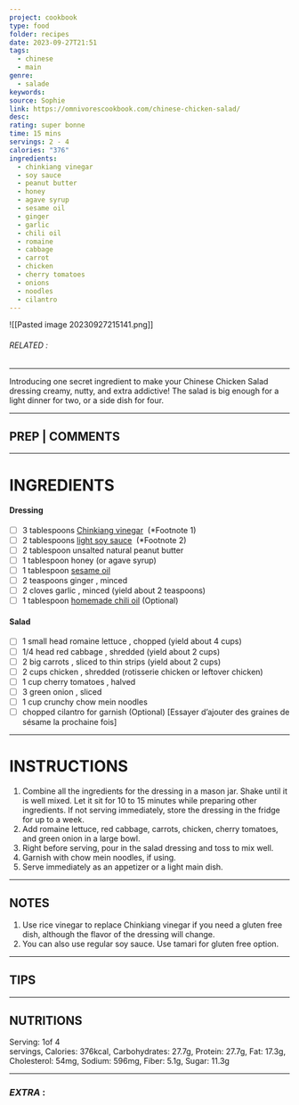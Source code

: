 ```yaml
---
project: cookbook
type: food
folder: recipes
date: 2023-09-27T21:51
tags:
  - chinese
  - main
genre:
  - salade
keywords: 
source: Sophie
link: https://omnivorescookbook.com/chinese-chicken-salad/
desc: 
rating: super bonne
time: 15 mins
servings: 2 - 4
calories: "376"
ingredients:
  - chinkiang vinegar
  - soy sauce
  - peanut butter
  - honey
  - agave syrup
  - sesame oil
  - ginger
  - garlic
  - chili oil
  - romaine
  - cabbage
  - carrot
  - chicken
  - cherry tomatoes
  - onions
  - noodles
  - cilantro
---
```


![[Pasted image 20230927215141.png]]
###### *RELATED* : 
---
Introducing one secret ingredient to make your Chinese Chicken Salad dressing creamy, nutty, and extra addictive! The salad is big enough for a light dinner for two, or a side dish for four.

---
## PREP | COMMENTS



---
# INGREDIENTS

#### Dressing

- [ ] 3 tablespoons [](https://omnivorescookbook.com/pantry/rice-vinegar)[Chinkiang vinegar](https://omnivorescookbook.com/pantry/rice-vinegar)  (*Footnote 1)
- [ ] 2 tablespoons [](https://omnivorescookbook.com/pantry/light-soy-sauce)[light soy sauce](https://omnivorescookbook.com/pantry/light-soy-sauce)  (*Footnote 2)
- [ ] 2 tablespoon unsalted natural peanut butter
- [ ] 1 tablespoon honey (or agave syrup)
- [ ] 1 tablespoon [](https://omnivorescookbook.com/pantry/sesame-oil)[sesame oil](https://omnivorescookbook.com/pantry/sesame-oil)
- [ ] 2 teaspoons ginger , minced
- [ ] 2 cloves garlic , minced (yield about 2 teaspoons)
- [ ] 1 tablespoon [homemade chili oil](https://omnivorescookbook.com/how-to-make-chili-oil/) (Optional)

#### Salad

- [ ] 1 small head romaine lettuce , chopped (yield about 4 cups)
- [ ] 1/4 head red cabbage , shredded (yield about 2 cups)
- [ ] 2 big carrots , sliced to thin strips (yield about 2 cups)
- [ ] 2 cups chicken , shredded (rotisserie chicken or leftover chicken)
- [ ] 1 cup cherry tomatoes , halved
- [ ] 3 green onion , sliced
- [ ] 1 cup crunchy chow mein noodles
- [ ] chopped cilantro for garnish (Optional) [Essayer d’ajouter des graines de sésame la prochaine fois]

---
# INSTRUCTIONS

1. Combine all the ingredients for the dressing in a mason jar. Shake until it is well mixed. Let it sit for 10 to 15 minutes while preparing other ingredients. If not serving immediately, store the dressing in the fridge for up to a week.
2. Add romaine lettuce, red cabbage, carrots, chicken, cherry tomatoes, and green onion in a large bowl.
3. Right before serving, pour in the salad dressing and toss to mix well.
4. Garnish with chow mein noodles, if using.
5. Serve immediately as an appetizer or a light main dish.

---
## NOTES

1. Use rice vinegar to replace Chinkiang vinegar if you need a gluten free dish, although the flavor of the dressing will change.
2. You can also use regular soy sauce. Use tamari for gluten free option.

---
## TIPS



---
## NUTRITIONS

Serving: 1of 4 servings, Calories: 376kcal, Carbohydrates: 27.7g, Protein: 27.7g, Fat: 17.3g, Cholesterol: 54mg, Sodium: 596mg, Fiber: 5.1g, Sugar: 11.3g

---
### *EXTRA* :



